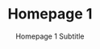 ---
title: "Homepage 1"
subtitle: "Homepage 1 Subtitle"
description: "Homepage 1 description"
layout: "1"
---